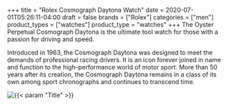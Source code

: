 +++
title = "Rolex Cosmograph Daytona Watch"
date = 2020-07-01T05:26:11-04:00
draft = false
brands = ["Rolex"]
categories = ["men"]
product_types = ["watches"]
product_type = "watches"
+++
The Oyster Perpetual Cosmograph Daytona is the ultimate tool watch for those with a passion for driving and speed.

Introduced in 1963, the Cosmograph Daytona was designed to meet the demands of professional racing drivers. It is an icon forever joined in name and function to the high-performance world of motor sport. More than 50 years after its creation, the Cosmograph Daytona remains in a class of its own among sport chronographs and continues to transcend time.

![{{< param "Title" >}}](https://content.rolex.com/dam/2019/upright-bba-with-shadow/m116503-0004.png?imwidth=420)
